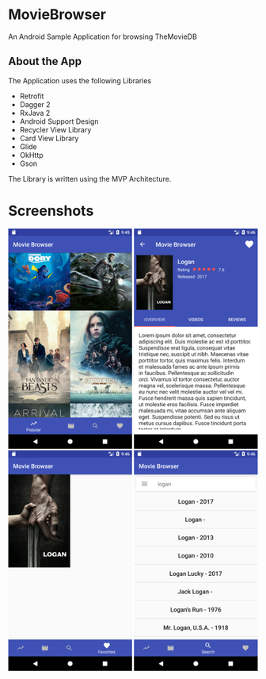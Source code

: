 # MovieBrowser
An Android Sample Application for browsing TheMovieDB

## About the App

The Application uses the following Libraries
- Retrofit
- Dagger 2
- RxJava 2
- Android Support Design
- Recycler View Library
- Card View Library
- Glide
- OkHttp
- Gson

The Library is written using the MVP Architecture.

# Screenshots

<img src="https://github.com/BrianEstrada/MovieBrowser/raw/master/Screen1.png "  width="250">
<img src="https://github.com/BrianEstrada/MovieBrowser/raw/master/Screen2.png" width="250">
<img src="https://github.com/BrianEstrada/MovieBrowser/raw/master/Screen3.png" width="250">
<img src="https://github.com/BrianEstrada/MovieBrowser/raw/master/Screen4.png" width="250">
